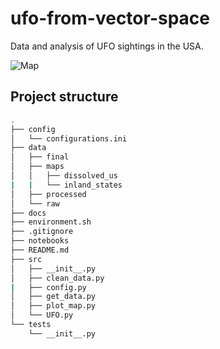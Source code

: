 # ufo-from-vector-space
Data and analysis of UFO sightings in the USA.

![Map](docs/map.svg)

## Project structure
```bash
.
├── config                      
│   └── configurations.ini
├── data            
│   ├── final      
│   ├── maps
│   │   ├── dissolved_us
|   |   └── inland_states    
│   ├── processed                   
│   └── raw
├── docs 
├── environment.sh
├── .gitignore
├── notebooks
├── README.md
├── src
│   ├── __init__.py 
│   ├── clean_data.py
|   ├── config.py
│   ├── get_data.py
│   ├── plot_map.py
│   └── UFO.py
└── tests
    └── __init__.py 
```

